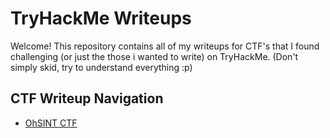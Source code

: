# TryHackMe Writeups
Welcome! This repository contains all of my writeups for CTF's that I found challenging (or just the those i wanted to write) on TryHackMe. (Don't simply skid, try to understand everything :p)

## CTF Writeup Navigation
- [OhSINT CTF](https://github.com/Cqban/TryHackMe_Writeups/tree/main/OHSINT)
